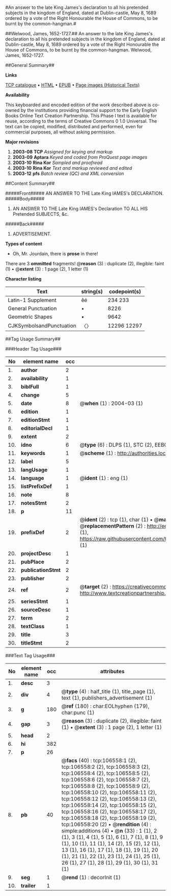 #An answer to the late King James's declaration to all his pretended subjects in the kingdom of England, dated at Dublin-castle, May 8, 1689 ordered by a vote of the Right Honourable the House of Commons, to be burnt by the common-hangman.#

##Welwood, James, 1652-1727.##
An answer to the late King James's declaration to all his pretended subjects in the kingdom of England, dated at Dublin-castle, May 8, 1689 ordered by a vote of the Right Honourable the House of Commons, to be burnt by the common-hangman.
Welwood, James, 1652-1727.

##General Summary##

**Links**

[TCP catalogue](http://www.ota.ox.ac.uk/tcp/)  • 
[HTML](http://tei.it.ox.ac.uk/tcp/Texts-HTML/free/A65/A65409.html)  • 
[EPUB](http://tei.it.ox.ac.uk/tcp/Texts-EPUB/free/A65/A65409.epub) • 
[Page images (Historical Texts)](https://data.historicaltexts.jisc.ac.uk/view?pubId=eebo-17543130e&pageId=eebo-17543130e-106558-1)

**Availability**

This keyboarded and encoded edition of the
	       work described above is co-owned by the institutions
	       providing financial support to the Early English Books
	       Online Text Creation Partnership. This Phase I text is
	       available for reuse, according to the terms of Creative
	       Commons 0 1.0 Universal. The text can be copied,
	       modified, distributed and performed, even for
	       commercial purposes, all without asking permission.

**Major revisions**

1. __2003-08__ __TCP__ *Assigned for keying and markup*
1. __2003-09__ __Aptara__ *Keyed and coded from ProQuest page images*
1. __2003-10__ __Rina Kor__ *Sampled and proofread*
1. __2003-10__ __Rina Kor__ *Text and markup reviewed and edited*
1. __2003-12__ __pfs__ *Batch review (QC) and XML conversion*

##Content Summary##

#####Front#####
AN
ANSWER
TO THE
Late King IAMES's
DECLARATION.
#####Body#####

1. AN
ANSWER
TO THE
Late King IAMES's Declaration
TO ALL HIS
Pretended SUBJECTS, &c.

#####Back#####

1. ADVERTISEMENT.

**Types of content**

  * Oh, Mr. Jourdain, there is **prose** in there!

There are 3 **ommitted** fragments! 
 @__reason__ (3) : duplicate (2), illegible: faint (1)  •  @__extent__ (3) : 1 page (2), 1 letter (1)

**Character listing**


|Text|string(s)|codepoint(s)|
|---|---|---|
|Latin-1 Supplement|êé|234 233|
|General Punctuation|•|8226|
|Geometric Shapes|▪|9642|
|CJKSymbolsandPunctuation|〈〉|12296 12297|

##Tag Usage Summary##

###Header Tag Usage###

|No|element name|occ|attributes|
|---|---|---|---|
|1.|__author__|2||
|2.|__availability__|1||
|3.|__biblFull__|1||
|4.|__change__|5||
|5.|__date__|8| @__when__ (1) : 2004-03 (1)|
|6.|__edition__|1||
|7.|__editionStmt__|1||
|8.|__editorialDecl__|1||
|9.|__extent__|2||
|10.|__idno__|6| @__type__ (6) : DLPS (1), STC (2), EEBO-CITATION (1), OCLC (1), VID (1)|
|11.|__keywords__|1| @__scheme__ (1) : http://authorities.loc.gov/ (1)|
|12.|__label__|5||
|13.|__langUsage__|1||
|14.|__language__|1| @__ident__ (1) : eng (1)|
|15.|__listPrefixDef__|1||
|16.|__note__|8||
|17.|__notesStmt__|2||
|18.|__p__|11||
|19.|__prefixDef__|2| @__ident__ (2) : tcp (1), char (1)  •  @__matchPattern__ (2) : ([0-9\-]+):([0-9IVX]+) (1), (.+) (1)  •  @__replacementPattern__ (2) : http://eebo.chadwyck.com/downloadtiff?vid=$1&page=$2 (1), https://raw.githubusercontent.com/textcreationpartnership/Texts/master/tcpchars.xml#$1 (1)|
|20.|__projectDesc__|1||
|21.|__pubPlace__|2||
|22.|__publicationStmt__|2||
|23.|__publisher__|2||
|24.|__ref__|2| @__target__ (2) : https://creativecommons.org/publicdomain/zero/1.0/ (1), http://www.textcreationpartnership.org/docs/. (1)|
|25.|__seriesStmt__|1||
|26.|__sourceDesc__|1||
|27.|__term__|2||
|28.|__textClass__|1||
|29.|__title__|3||
|30.|__titleStmt__|2||


###Text Tag Usage###

|No|element name|occ|attributes|
|---|---|---|---|
|1.|__desc__|3||
|2.|__div__|4| @__type__ (4) : half_title (1), title_page (1), text (1), publishers_advertisement (1)|
|3.|__g__|180| @__ref__ (180) : char:EOLhyphen (179), char:punc (1)|
|4.|__gap__|3| @__reason__ (3) : duplicate (2), illegible: faint (1)  •  @__extent__ (3) : 1 page (2), 1 letter (1)|
|5.|__head__|2||
|6.|__hi__|382||
|7.|__p__|26||
|8.|__pb__|40| @__facs__ (40) : tcp:106558:1 (2), tcp:106558:2 (2), tcp:106558:3 (2), tcp:106558:4 (2), tcp:106558:5 (2), tcp:106558:6 (2), tcp:106558:7 (2), tcp:106558:8 (2), tcp:106558:9 (2), tcp:106558:10 (2), tcp:106558:11 (2), tcp:106558:12 (2), tcp:106558:13 (2), tcp:106558:14 (2), tcp:106558:15 (2), tcp:106558:16 (2), tcp:106558:17 (2), tcp:106558:18 (2), tcp:106558:19 (2), tcp:106558:20 (2)  •  @__rendition__ (4) : simple:additions (4)  •  @__n__ (33) : 1 (1), 2 (1), 3 (1), 4 (1), 5 (1), 6 (1), 7 (1), 8 (1), 9 (1), 10 (1), 11 (1), 14 (2), 15 (2), 12 (1), 13 (1), 16 (1), 17 (1), 18 (1), 19 (1), 20 (1), 21 (1), 22 (1), 23 (1), 24 (1), 25 (1), 26 (1), 27 (1), 28 (1), 29 (1), 30 (1), 31 (1)|
|9.|__seg__|1| @__rend__ (1) : decorInit (1)|
|10.|__trailer__|1||
